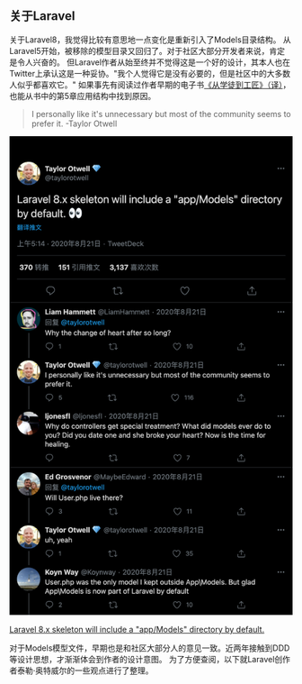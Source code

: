 ## 关于Laravel 

关于Laravel8，我觉得比较有意思地一点变化是重新引入了Models目录结构。
从Laravel5开始，被移除的模型目录又回归了。对于社区大部分开发者来说，肯定是令人兴奋的。
但Laravel作者从始至终并不觉得这是一个好的设计，其本人也在Twitter上承认这是一种妥协。"我个人觉得它是没有必要的，但是社区中的大多数人似乎都喜欢它。"
如果事先有阅读过作者早期的电子书[《从学徒到工匠》（译）](#from-apprentice-to-artisan)，也能从书中的第5章应用结构中找到原因。

> I personally like it's unnecessary but most of the community seems to prefer it.
> -Taylor Otwell

![](Taylor-Otwell-Talk-About-Models.png)

[Laravel 8.x skeleton will include a "app/Models" directory by default.](https://twitter.com/taylorotwell/status/1296556354593792000)

对于Models模型文件，早期也是和社区大部分人的意见一致。近两年接触到DDD等设计思想，才渐渐体会到作者的设计意图。
为了方便查阅，以下就Laravel创作者泰勒·奥特威尔的一些观点进行了整理。